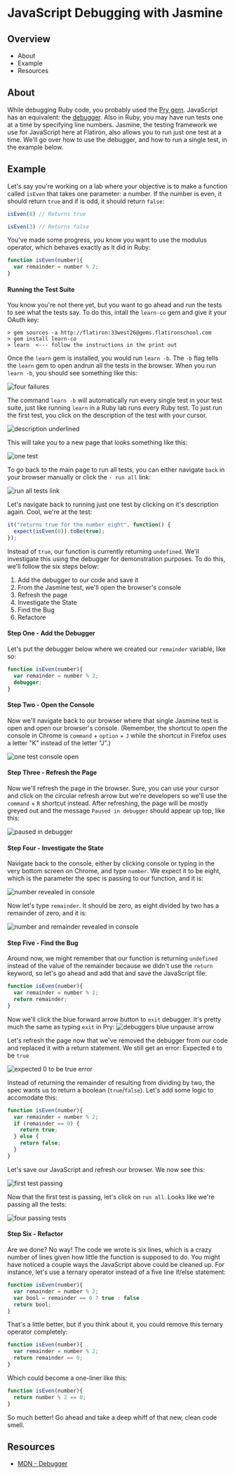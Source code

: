 # JavaScript Debugging with Jasmine

## Overview

* About
* Example
* Resources

## About

While debugging Ruby code, you probably used the [Pry gem](http://pryrepl.org/). JavaScript has an equivalent: the [debugger](https://developer.mozilla.org/en-US/docs/Web/JavaScript/Reference/Statements/debugger). Also in Ruby, you may have run tests one at a time by specifying line numbers. Jasmine, the testing framework we use for JavaScript here at Flatiron, also allows you to run just one test at a time. We'll go over how to use the debugger, and how to run a single test, in the example below.

## Example

Let's say you're working on a lab where your objective is to make a function called `isEven` that takes one parameter: a number. If the number is even, it should return `true` and if is odd, it should return `false`:

```javascript
isEven(8) // Returns true

isEven(3) // Returns false
```

You've made some progress, you know you want to use the modulus operator, which behaves exactly as it did in Ruby:

```javascript
function isEven(number){
  var remainder = number % 2;
}
```

#### Running the Test Suite

You know you're not there yet, but you want to go ahead and run the tests to see what the tests say. To do this, intall the `learn-co` gem and give it your OAuth key:

```shell
> gem sources -a http://flatiron:33west26@gems.flatironschool.com
> gem install learn-co
> learn  <--- follow the instructions in the print out
```

Once the `learn` gem is installed, you would run `learn -b`. The `-b` flag tells the `learn` gem to open andrun all the tests in the browser. When you run `learn -b`, you should see something like this:

![four failures](http://web-dev-readme-photos.s3.amazonaws.com/js/jasmine-and-debugging/four-failures.png)

The command `learn -b` will automatically run every single test in your test suite, just like running `learn` in a Ruby lab runs every Ruby test. To just run the first test, you click on the description of the test with your cursor. 

![description underlined](http://web-dev-readme-photos.s3.amazonaws.com/js/jasmine-and-debugging/click-on-description.png)

This will take you to a new page that looks something like this:

![one test](http://web-dev-readme-photos.s3.amazonaws.com/js/jasmine-and-debugging/one-test.png)

To go back to the main page to run all tests, you can either navigate `back` in your browser manually or click the `- run all` link:

![run all tests link](http://web-dev-readme-photos.s3.amazonaws.com/js/jasmine-and-debugging/run-all.png)

Let's navigate back to running just one test by clicking on it's description again. Cool, we're at the test:

```javascript
it("returns true for the number eight", function() {
  expect(isEven(8)).toBe(true);
});
```

Instead of `true`, our function is currently returning `undefined`. We'll investigate this using the debugger for demonstration purposes. To do this, we'll follow the six steps below:

1. Add the debugger to our code and save it
2. From the Jasmine test, we'll open the browser's console
3. Refresh the page
4. Investigate the State
5. Find the Bug
6. Refactore

#### Step One - Add the Debugger

Let's put the debugger below where we created our `remainder` variable, like so:

```javascript
function isEven(number){
  var remainder = number % 2;
  debugger;
}
```

#### Step Two - Open the Console

Now we'll navigate back to our browser where that single Jasmine test is open and open our browser's console. (Remember, the shortcut to open the console in Chrome is `command` + `option` + `J` while the shortcut in Firefox uses a letter "K" instead of the letter "J".)

![one test console open](http://web-dev-readme-photos.s3.amazonaws.com/js/jasmine-and-debugging/one-test-open-console.png)

#### Step Three - Refresh the Page

Now we'll refresh the page in the browser. Sure, you can use your cursor and click on the circular refresh arrow but we're developers so we'll use the `command` + `R` shortcut instead. After refreshing, the page will be mostly greyed out and the message `Paused in debugger` should appear up top, like this:

![paused in debugger](http://web-dev-readme-photos.s3.amazonaws.com/js/jasmine-and-debugging/paused-in-debugger-2.png)

#### Step Four - Investigate the State

Navigate back to the console, either by clicking console or typing in the very bottom screen on Chrome, and type `number`. We expect it to be eight, which is the parameter the spec is passing to our function, and it is:

![number revealed in console](http://web-dev-readme-photos.s3.amazonaws.com/js/jasmine-and-debugging/number.png)

Now let's type `remainder`. It should be zero, as eight divided by two has a remainder of zero, and it is:

![number and remainder revealed in console](http://web-dev-readme-photos.s3.amazonaws.com/js/jasmine-and-debugging/number-remainder.png)


#### Step Five - Find the Bug

Around now, we might remember that our function is returning `undefined` instead of the value of the remainder because we didn't use the `return` keyword, so let's go ahead and add that and save the JavaScript file:

```javascript
function isEven(number){
  var remainder = number % 2;
  return remainder;
}
```

Now we'll click the blue forward arrow button to `exit` debugger. It's pretty much the same as typing `exit` in Pry: ![debuggers blue unpause arrow](http://web-dev-readme-photos.s3.amazonaws.com/js/jasmine-and-debugging/blue-arrow.png)

Let's refresh the page now that we've removed the debugger from our code and replaced it with a return statement. We still get an error: Expected `0` to be `true`

![expected 0 to be true error](http://web-dev-readme-photos.s3.amazonaws.com/js/jasmine-and-debugging/expected-zero-to-be-true.png)

Instead of returning the remainder of resulting from dividing by two, the spec wants us to return a boolean (`true`/`false`). Let's add some logic to accomodate this:

```javascript
function isEven(number){
  var remainder = number % 2;
  if (remainder == 0) {
    return true;
  } else {
    return false;
  }
}
```

Let's save our JavaScript and refresh our browser. We now see this:

![first test passing](http://web-dev-readme-photos.s3.amazonaws.com/js/jasmine-and-debugging/one-passing.png)

Now that the first test is passing, let's click on `run all`. Looks like we're passing all the tests:

![four passing tests](http://web-dev-readme-photos.s3.amazonaws.com/js/jasmine-and-debugging/all-passing.png)

#### Step Six - Refactor

Are we done? No way! The code we wrote is six lines, which is a crazy number of lines given how little the function is supposed to do. You might have noticed a couple ways the JavaScript above could be cleaned up. For instance, let's use a ternary operator instead of a five line if/else statement:

```javascript
function isEven(number){
  var remainder = number % 2;
  var bool = remainder == 0 ? true : false
  return bool;
}
```
That's a little better, but if you think about it, you could remove this ternary operator completely:

```javascript
function isEven(number){
  var remainder = number % 2;
  return remainder == 0;
}
```

Which could become a one-liner like this:

```javascript
function isEven(number){
  return number % 2 == 0;
}
```

So much better! Go ahead and take a deep whiff of that new, clean code smell.

## Resources

* [MDN - Debugger](https://developer.mozilla.org/en-US/docs/Web/JavaScript/Reference/Statements/debugger)
